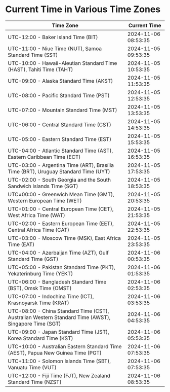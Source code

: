 # Current Time in Various Time Zones

| Time Zone | Current Time |
|-----------|--------------|
| UTC-12:00 - Baker Island Time (BIT) | 2024-11-06 08:53:35 |
| UTC-11:00 - Niue Time (NUT), Samoa Standard Time (SST) | 2024-11-05 09:53:35 |
| UTC-10:00 - Hawaii-Aleutian Standard Time (HAST), Tahiti Time (TAHT) | 2024-11-05 10:53:35 |
| UTC-09:00 - Alaska Standard Time (AKST) | 2024-11-05 11:53:35 |
| UTC-08:00 - Pacific Standard Time (PST) | 2024-11-05 12:53:35 |
| UTC-07:00 - Mountain Standard Time (MST) | 2024-11-05 13:53:35 |
| UTC-06:00 - Central Standard Time (CST) | 2024-11-05 14:53:35 |
| UTC-05:00 - Eastern Standard Time (EST) | 2024-11-05 15:53:35 |
| UTC-04:00 - Atlantic Standard Time (AST), Eastern Caribbean Time (ECT) | 2024-11-05 16:53:35 |
| UTC-03:00 - Argentina Time (ART), Brasília Time (BRT), Uruguay Standard Time (UYT) | 2024-11-05 17:53:35 |
| UTC-02:00 - South Georgia and the South Sandwich Islands Time (SGT) | 2024-11-05 18:53:35 |
| UTC±00:00 - Greenwich Mean Time (GMT), Western European Time (WET) | 2024-11-05 20:53:35 |
| UTC+01:00 - Central European Time (CET), West Africa Time (WAT) | 2024-11-05 21:53:35 |
| UTC+02:00 - Eastern European Time (EET), Central Africa Time (CAT) | 2024-11-05 22:53:35 |
| UTC+03:00 - Moscow Time (MSK), East Africa Time (EAT) | 2024-11-05 23:53:35 |
| UTC+04:00 - Azerbaijan Time (AZT), Gulf Standard Time (GST) | 2024-11-06 00:53:35 |
| UTC+05:00 - Pakistan Standard Time (PKT), Yekaterinburg Time (YEKT) | 2024-11-06 01:53:35 |
| UTC+06:00 - Bangladesh Standard Time (BST), Omsk Time (OMST) | 2024-11-06 02:53:35 |
| UTC+07:00 - Indochina Time (ICT), Krasnoyarsk Time (KRAT) | 2024-11-06 03:53:35 |
| UTC+08:00 - China Standard Time (CST), Australian Western Standard Time (AWST), Singapore Time (SGT) | 2024-11-06 04:53:35 |
| UTC+09:00 - Japan Standard Time (JST), Korea Standard Time (KST) | 2024-11-06 05:53:35 |
| UTC+10:00 - Australian Eastern Standard Time (AEST), Papua New Guinea Time (PGT) | 2024-11-06 07:53:35 |
| UTC+11:00 - Solomon Islands Time (SBT), Vanuatu Time (VUT) | 2024-11-06 07:53:35 |
| UTC+12:00 - Fiji Time (FJT), New Zealand Standard Time (NZST) | 2024-11-06 08:53:35 |
